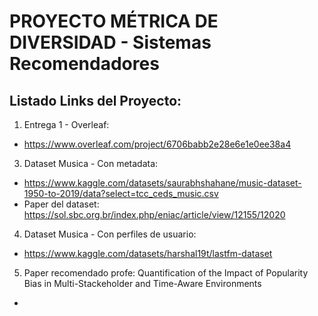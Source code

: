 # PROYECTO MÉTRICA DE DIVERSIDAD - Sistemas Recomendadores

## Listado Links del Proyecto:
1. Entrega 1 - Overleaf:
  - https://www.overleaf.com/project/6706babb2e28e6e1e0ee38a4
3. Dataset Musica - Con metadata:
  - https://www.kaggle.com/datasets/saurabhshahane/music-dataset-1950-to-2019/data?select=tcc_ceds_music.csv
  - Paper del dataset: https://sol.sbc.org.br/index.php/eniac/article/view/12155/12020
4. Dataset Musica - Con perfiles de usuario:
  - https://www.kaggle.com/datasets/harshal19t/lastfm-dataset
5. Paper recomendado profe: Quantification of the Impact of Popularity Bias in Multi-Stackeholder and Time-Aware Environments
  - 

